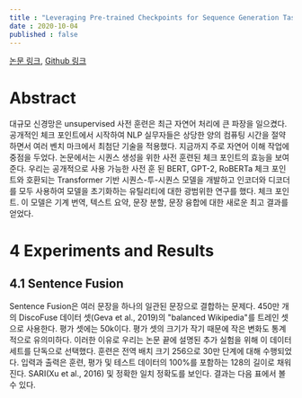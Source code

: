 ```yaml
---
title : "Leveraging Pre-trained Checkpoints for Sequence Generation Tasks"
date : 2020-10-04
published : false
---
```


[논문 링크](https://arxiv.org/pdf/1907.12461v2.pdf), [Github 링크](https://github.com/huggingface/transformers)

# Abstract
대규모 신경망은 unsupervised 사전 훈련은 최근 자연어 처리에 큰 파장을 일으켰다. 공개적인 체크 포인트에서 시작하여 NLP 실무자들은 상당한 양의 컴퓨팅 시간을 절약하면서 여러 벤치 마크에서 최첨단 기술을 적용했다. 지금까지 주로 자연어 이해 작업에 중점을 두었다. 논문에서는 시퀀스 생성을 위한 사전 훈련된 체크 포인트의 효능을 보여준다. 우리는 공개적으로 사용 가능한 사전 훈 된 BERT, GPT-2, RoBERTa 체크 포인트와 호환되는 Transformer 기반 시퀀스-투-시퀀스 모델을 개발하고 인코더와 디코더를 모두 사용하여 모델을 초기화하는 유틸리티에 대한 광범위한 연구를 했다. 체크 포인트. 이 모델은 기계 번역, 텍스트 요약, 문장 분할, 문장 융합에 대한 새로운 최고 결과를 얻었다.

# 4 Experiments and Results
## 4.1 Sentence Fusion
Sentence Fusion은 여러 문장을 하나의 일관된 문장으로 결합하는 문제다. 450만 개의 DiscoFuse 데이터 셋(Geva et al., 2019)의 "balanced Wikipedia"를 트레인 셋으로 사용한다. 평가 셋에는 50k이다. 평가 셋의 크기가 작기 때문에 작은 변화도 통계적으로 유의미하다. 이러한 이유로 우리는 논문 끝에 설명된 추가 실험을 위해 이 데이터 세트를 단독으로 선택했다. 훈련은 전역 배치 크기 256으로 30만 단계에 대해 수행되었다. 입력과 출력은 훈련, 평가 및 테스트 데이터의 100%를 포함하는 128의 길이로 채워진다. SARI(Xu et al., 2016) 및 정확한 일치 정확도를 보인다. 결과는 다음 표에서 볼 수 있다.
